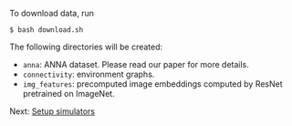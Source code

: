 To download data, run

```
$ bash download.sh
```

The following directories will be created:
* `anna`: ANNA dataset. Please read our paper for more details.
* `connectivity`: environment graphs.
* `img_features`: precomputed image embeddings computed by ResNet pretrained on ImageNet. 

Next: [Setup simulators](https://github.com/debadeepta/learningtoask/tree/master/code)
